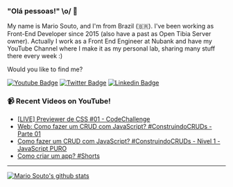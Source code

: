 ### "Olá pessoas!" \o/ 👋

My name is Mario Souto, and I'm from Brazil (🇧🇷). I've been working as Front-End Developer since 2015 (also have a past as Open Tibia Server owner). Actually I work as a Front End Engineer at Nubank and have my YouTube Channel where I make it as my personal lab, sharing many stuff there every week :)

Would you like to find me?

[![Youtube Badge](https://img.shields.io/badge/-Youtube-FF0000?style=flat-square&labelColor=FF0000&logo=youtube&logoColor=white&link=https://youtube.com/c/DevSoutinho)](https://youtube.com/c/DevSoutinho)
[![Twitter Badge](https://img.shields.io/badge/-Twitter-1ca0f1?style=flat-square&labelColor=1ca0f1&logo=twitter&logoColor=white&link=https://twitter.com/omariosouto)](https://twitter.com/omariosouto)
[![Linkedin Badge](https://img.shields.io/badge/-LinkedIn-blue?style=flat-square&logo=Linkedin&logoColor=white&link=https://www.linkedin.com/in/omariosouto)](https://www.linkedin.com/in/omariosouto)

### 📹 Recent Videos on YouTube!

<!-- YOUTUBE:START -->
- [[LIVE] Previewer de CSS #01 - CodeChallenge](https://www.youtube.com/watch?v=qmr63COVyMo)
- [Web: Como fazer um CRUD com JavaScript? #ConstruindoCRUDs - Parte 01](https://www.youtube.com/watch?v=tRcnPcSbGrI)
- [Como fazer um CRUD com JavaScript? #ConstruindoCRUDs - Nivel 1 - JavaScript PURO](https://www.youtube.com/watch?v=5I4W0Mtcfqo)
- [Como criar um app? #Shorts](https://www.youtube.com/watch?v=KWntOY5KKSA)
<!-- YOUTUBE:END -->

____


[![Mario Souto's github stats](https://github-readme-stats.vercel.app/api?username=omariosouto&theme=dark&show_icons=true&count_private=true)](https://github.com/omariosouto)
